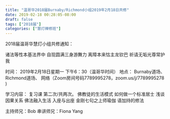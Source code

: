 ```yaml
---
title: "温哥华2018届Burnaby/Richmond小组2019年2月18日共修"
date: 2019-02-18 00:28:05-08:00
draft: false
tags: ["2018届"]
categories: ["慧灯禅修班"]
---
```

2018届温哥华慧灯小组共修通知：

诸法等性本基法界中
自现圆满三身游舞力
离障本来怙主龙钦巴
祈请无垢光尊常护我

时间：
2019年2月18日星期一 下午6：30（温哥华时间）
地点：
Burnaby道场、Richmond道场、 网络（Zoom房间号码7789995278，zoom.us/j/7789995278 )

学习内容：
复习课   第二次/共两次。
佛教徒的生活模式
如何做一个标准居士
浅谈因果关系
佛法融入生活
入座与出座
金刚七句之上师瑜伽
语加持的修法

主持师兄：Bob
串讲师兄：Fiona Yang
